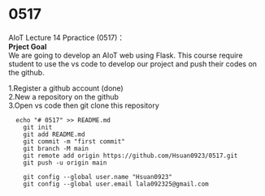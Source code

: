 # 0517
AIoT Lecture 14 Ppractice (0517)：\
<b>Prject Goal</b> \
We are going to develop  an AIoT web using Flask.
This course require student to use the vs code to develop our project and push their codes on the github.

1.Register a github account (done) \
2.New a repository on the github \
3.Open vs code then git clone this repository

```text
  echo "# 0517" >> README.md
    git init
    git add README.md
    git commit -m "first commit"
    git branch -M main
    git remote add origin https://github.com/Hsuan0923/0517.git
    git push -u origin main

    git config --global user.name "Hsuan0923"
    git config --global user.email lala092325@gmail.com
```  
